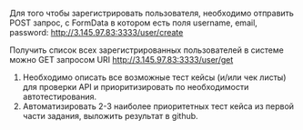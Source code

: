 Для того чтобы зарегистрировать пользователя, необходимо отправить POST запрос, с FormData в котором есть поля username,
email, password:
http://3.145.97.83:3333/user/create

Получить список всех зарегистрированных пользователей в системе можно GET запросом URI
http://3.145.97.83:3333/user/get

1. Необходимо описать все возможные тест кейсы (и/или чек листы) для проверки API и
   приоритизировать по необходимости автотестирования.
2. Автоматизировать 2-3 наиболее приоритетных тест кейса из первой части задания,
   выложить результат в github.